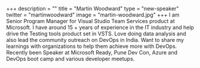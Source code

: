 +++
description = ""
title = "Martin Woodward"
type = "new-speaker"
twitter = "martinwoodward"
image = "martin-woodward.jpg"
+++
I am Senior Program Manager for Visual Studio Team Services product at Microsoft. I have around 15 + years of experience in the IT industry and help drive the Testing tools product set in VSTS. Love doing data analysis and also lead the community outreach on DevOps in India. Want to share my learnings with organizations to help them achieve more with DevOps. Recently been Speaker at Microsoft Ready, Pune Dev Con, Azure and DevOps boot camp and various developer meetups.